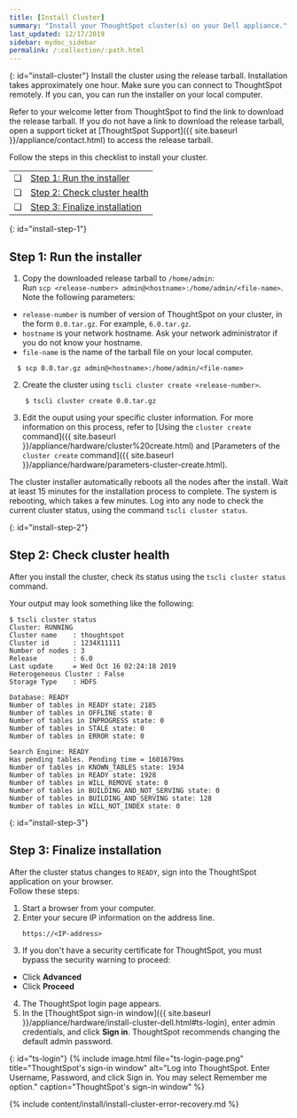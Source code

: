 ```yaml
---
title: [Install Cluster]
summary: "Install your ThoughtSpot cluster(s) on your Dell appliance."
last_updated: 12/17/2019
sidebar: mydoc_sidebar
permalink: /:collection/:path.html
---
```

{: id="install-cluster"}
Install the cluster using the release tarball. Installation takes approximately one hour. Make sure you can connect to ThoughtSpot remotely. If you can, you can run the installer on your local computer.

Refer to your welcome letter from ThoughtSpot to find the link to download the release tarball. If you do not have a link to download the release tarball, open a support ticket at [ThoughtSpot Support]({{ site.baseurl }}/appliance/contact.html) to access the release tarball.

Follow the steps in this checklist to install your cluster.

<table>
  <tr>
    <td>&#10063;</td>
    <td><a href="install-cluster-dell#install-step-1">Step 1: Run the installer</a></td>
  </tr>
  <tr>
    <td>&#10063;</td>
    <td><a href="install-cluster-dell#install-step-2">Step 2: Check cluster health</a></td>
  </tr>
  <tr>
    <td>&#10063;</td>
    <td><a href="install-cluster-dell#install-step-3">Step 3: Finalize installation</a></td>
  </tr>
</table>

{: id="install-step-1"}
## Step 1: Run the installer
1. Copy the downloaded release tarball to `/home/admin`:<br>
  Run `scp <release-number> admin@<hostname>:/home/admin/<file-name>`. Note the following parameters:
* `release-number` is number of version of ThoughtSpot on your cluster, in the form `0.0.tar.gz`. For example, `6.0.tar.gz`.
* `hostname` is your network hostname. Ask your network administrator if you do not know your hostname.
* `file-name` is the name of the tarball file on your local computer.
```
  $ scp 0.0.tar.gz admin@<hostname>:/home/admin/<file-name>
```
2. Create the cluster using `tscli cluster create <release-number>`.
```
    $ tscli cluster create 0.0.tar.gz
```
3. Edit the ouput using your specific cluster information. For more information on this process, refer to [Using the `cluster create` command]({{ site.baseurl }}/appliance/hardware/cluster%20create.html) and [Parameters of the `cluster create` command]({{ site.baseurl }}/appliance/hardware/parameters-cluster-create.html).

The cluster installer automatically reboots all the nodes after the install. Wait at least 15 minutes for the installation process to complete. The system is rebooting, which takes a few minutes. Log into any node to check the current cluster status, using the command `tscli cluster status`.

{: id="install-step-2"}
## Step 2: Check cluster health
After you install the cluster, check its status using the `tscli cluster status` command.

Your output may look something like the following:
```
$ tscli cluster status
Cluster: RUNNING
Cluster name    : thoughtspot
Cluster id      : 1234X11111
Number of nodes : 3
Release         : 6.0
Last update     = Wed Oct 16 02:24:18 2019
Heterogeneous Cluster : False
Storage Type    : HDFS

Database: READY
Number of tables in READY state: 2185
Number of tables in OFFLINE state: 0
Number of tables in INPROGRESS state: 0
Number of tables in STALE state: 0
Number of tables in ERROR state: 0

Search Engine: READY
Has pending tables. Pending time = 1601679ms
Number of tables in KNOWN_TABLES state: 1934
Number of tables in READY state: 1928
Number of tables in WILL_REMOVE state: 0
Number of tables in BUILDING_AND_NOT_SERVING state: 0
Number of tables in BUILDING_AND_SERVING state: 128
Number of tables in WILL_NOT_INDEX state: 0
```

{: id="install-step-3"}
## Step 3: Finalize installation
After the cluster status changes to `READY`, sign into the ThoughtSpot application on your browser.<br>
Follow these steps:
1. Start a browser from your computer.
2. Enter your secure IP information on the address line.
    ```
    https://<IP-address>
    ```
3. If you don't have a security certificate for ThoughtSpot, you must bypass the security warning to proceed:
  * Click **Advanced**
  * Click **Proceed**
4. The ThoughtSpot login page appears.
5. In the [ThoughtSpot sign-in window]({{ site.baseurl }}/appliance/hardware/install-cluster-dell.html#ts-login), enter admin credentials, and click **Sign in**.
  ThoughtSpot recommends changing the default admin password.

{: id="ts-login"}
{% include image.html file="ts-login-page.png" title="ThoughtSpot's sign-in window" alt="Log into ThoughtSpot. Enter Username, Password, and click Sign in. You may select Remember me option." caption="ThoughtSpot's sign-in window" %}

{% include content/install/install-cluster-error-recovery.md %}
